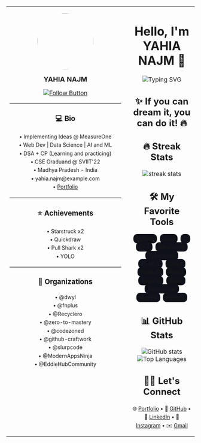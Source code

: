 <table>
<tr>
<td width="300" valign="top" style="padding-right:20px;">

<!-- Left Sidebar -->
<p align="center">
  <img src="https://avatars.githubusercontent.com/u/150905674?s=400&u=f5bed3062b19b99d86bcac5905634f0bfd826c32&v=4" width="150" height="150" style="border-radius:50%;" />
</p>

<p align="center" style="font-weight:bold; font-size:18px; margin:5px 0;">
  YAHIA NAJM
</p>

<p align="center">
  <a href="https://github.com/YAHINAJM">
    <img src="https://img.shields.io/badge/Follow-YAHINAJM-0f111a?style=for-the-badge&logo=github&logoColor=white" alt="Follow Button" />
  </a>
</p>

<hr style="border:0.5px solid #ddd;">

<h3 align="center"><b>💻 Bio</b></h3>
<p align="center" style="font-size:14px; line-height:1.6;">
• Implementing Ideas @ MeasureOne<br>
• Web Dev | Data Science | AI and ML<br>
• DSA + CP (Learning and practicing)<br>
• CSE Graduand @ SVIIT'22<br>
• Madhya Pradesh - India<br>
• yahia.najm@example.com<br>
• <a href="https://your-portfolio.com">Portfolio</a>
</p>

<hr style="border:0.5px solid #ddd;">

<h3 align="center"><b>⭐ Achievements</b></h3>
<p align="center" style="font-size:14px; line-height:1.6;">
• Starstruck x2<br>
• Quickdraw<br>
• Pull Shark x2<br>
• YOLO
</p>

<hr style="border:0.5px solid #ddd;">

<h3 align="center"><b>🏢 Organizations</b></h3>
<p align="center" style="font-size:14px; line-height:1.6;">
• @dwyl<br>
• @fnplus<br>
• @Recyclero<br>
• @zero-to-mastery<br>
• @codezoned<br>
• @github-craftwork<br>
• @slurpcode<br>
• @ModernAppsNinja<br>
• @EddieHubCommunity
</p>

</td>

<td valign="top">

<!-- Right Column: Main Content -->
<h1 align="center">Hello, I'm YAHIA NAJM 👋</h1>

<p align="center">
  <img src="https://readme-typing-svg.herokuapp.com?color=%2364ffda&size=24&center=true&vCenter=true&width=500&lines=Full+Stack+Developer;Open+Source+Enthusiast;Always+learning+new+things" alt="Typing SVG" />
</p>

<h2 align="center">✨ If you can dream it, you can do it! 🔥</h2>

<h2 align="center">🔥 Streak Stats</h2>
<p align="center">
  <img src="https://github-readme-streak-stats.herokuapp.com/?user=YAHINAJM&theme=tokyonight" alt="streak stats" />
</p>

<h2 align="center">🛠️ My Favorite Tools</h2>
<p align="center" style="font-size:14px; line-height:1.6;">
<span style="background-color:#0f111a; border-radius:10px; padding:4px 8px; margin:2px;">Python</span>
<span style="background-color:#0f111a; border-radius:10px; padding:4px 8px; margin:2px;">Java</span>
<span style="background-color:#0f111a; border-radius:10px; padding:4px 8px; margin:2px;">C</span>
<span style="background-color:#0f111a; border-radius:10px; padding:4px 8px; margin:2px;">C++</span>
<span style="background-color:#0f111a; border-radius:10px; padding:4px 8px; margin:2px;">JavaScript</span>
<span style="background-color:#0f111a; border-radius:10px; padding:4px 8px; margin:2px;">TypeScript</span>
<span style="background-color:#0f111a; border-radius:10px; padding:4px 8px; margin:2px;">HTML5</span>
<span style="background-color:#0f111a; border-radius:10px; padding:4px 8px; margin:2px;">CSS3</span>
<span style="background-color:#0f111a; border-radius:10px; padding:4px 8px; margin:2px;">NodeJS</span>
<span style="background-color:#0f111a; border-radius:10px; padding:4px 8px; margin:2px;">React</span>
<span style="background-color:#0f111a; border-radius:10px; padding:4px 8px; margin:2px;">Angular</span>
<span style="background-color:#0f111a; border-radius:10px; padding:4px 8px; margin:2px;">Flask</span>
<span style="background-color:#0f111a; border-radius:10px; padding:4px 8px; margin:2px;">TensorFlow</span>
<span style="background-color:#0f111a; border-radius:10px; padding:4px 8px; margin:2px;">NumPy</span>
<span style="background-color:#0f111a; border-radius:10px; padding:4px 8px; margin:2px;">Pandas</span>
</p>

<h2 align="center">📊 GitHub Stats</h2>
<p align="center">
  <img src="https://github-readme-stats.vercel.app/api?username=YAHINAJM&show_icons=true&theme=tokyonight" alt="GitHub stats" />
  <img src="https://github-readme-stats.vercel.app/api/top-langs/?username=YAHINAJM&layout=compact&theme=tokyonight" alt="Top Languages" />
</p>

<h2 align="center">🙋‍♀️ Let's Connect</h2>
<p align="center" style="font-size:14px; line-height:1.6;">
🌐 <a href="https://your-portfolio.com">Portfolio</a> •  
🐙 <a href="https://github.com/YAHINAJM">GitHub</a> •  
💼 <a href="https://linkedin.com/in/YAHINAJM">LinkedIn</a> •  
📸 <a href="https://instagram.com/YAHINAJM">Instagram</a> •  
✉️ <a href="mailto:yahia.najm@example.com">Gmail</a>
</p>

</td>
</tr>
</table>
